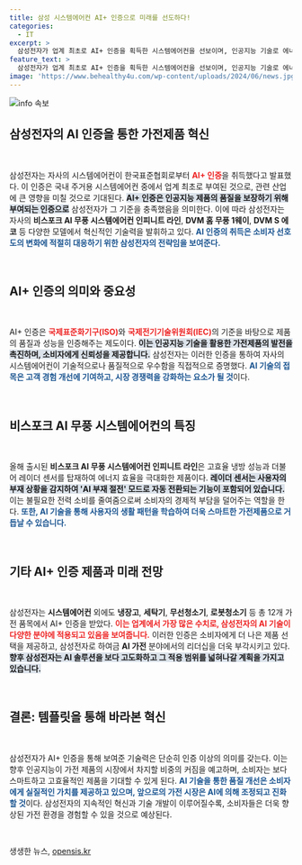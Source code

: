 ```yaml
---
title: 삼성 시스템에어컨 AI+ 인증으로 미래를 선도하다!
categories:
  - IT
excerpt: >
  삼성전자가 업계 최초로 AI+ 인증을 획득한 시스템에어컨을 선보이며, 인공지능 기술로 에너지 효율과 편의성을 높였습니다. 냉방의 새로운 시대가 열립니다! 클릭해서 자세히 알아보세요!
feature_text: >
  삼성전자가 업계 최초로 AI+ 인증을 획득한 시스템에어컨을 선보이며, 인공지능 기술로 에너지 효율과 편의성을 높였습니다. 냉방의 새로운 시대가 열립니다! 클릭해서 자세히 알아보세요!
image: 'https://www.behealthy4u.com/wp-content/uploads/2024/06/news.jpg'
---
```


<p><img src="https://www.behealthy4u.com/wp-content/uploads/2024/06/news.jpg" alt="info 속보" /></p>

<h2 data-ke-size="size26">삼성전자의 AI 인증을 통한 가전제품 혁신</h2>

<p data-ke-size="size16">&nbsp;</p>

<p>삼성전자는 자사의 시스템에어컨이 한국표준협회로부터 <b><span style="color: #ee2323;">AI+ 인증</span></b>을 취득했다고 발표했다. 이 인증은 국내 주거용 시스템에어컨 중에서 업계 최초로 부여된 것으로, 관련 산업에 큰 영향을 미칠 것으로 기대된다. <b><span style="background-color: #21538527;">AI+ 인증은 인공지능 제품의 품질을 보장하기 위해 부여되는 인증으로</span></b> 삼성전자가 그 기준을 충족했음을 의미한다. 이에 따라 삼성전자는 자사의 <b>비스포크 AI 무풍 시스템에어컨 인피니트 라인</b>, <b>DVM 홈 무풍 1웨이</b>, <b>DVM S 에코</b> 등 다양한 모델에서 혁신적인 기술력을 발휘하고 있다. <b><span style="color: #1a5490;">AI 인증의 취득은 소비자 선호도의 변화에 적절히 대응하기 위한 삼성전자의 전략임을 보여준다.</span></b></p>

<p data-ke-size="size16">&nbsp;</p>

<h2 data-ke-size="size26">AI+ 인증의 의미와 중요성</h2>

<p data-ke-size="size16">&nbsp;</p>

<p>AI+ 인증은 <b><span style="color: #ee2323;">국제표준화기구(ISO)</span></b>와 <b><span style="color: #ee2323;">국제전기기술위원회(IEC)</span></b>의 기준을 바탕으로 제품의 품질과 성능을 인증해주는 제도이다. <b><span style="background-color: #21538527;">이는 인공지능 기술을 활용한 가전제품의 발전을 촉진하며, 소비자에게 신뢰성을 제공합니다.</span></b> 삼성전자는 이러한 인증을 통하여 자사의 시스템에어컨이 기술적으로나 품질적으로 우수함을 직접적으로 증명했다. <b><span style="color: #1a5490;">AI 기술의 접목은 고객 경험 개선에 기여하고, 시장 경쟁력을 강화하는 요소가 될 것</span></b>이다.</p>

<p data-ke-size="size16">&nbsp;</p>

<h2 data-ke-size="size26">비스포크 AI 무풍 시스템에어컨의 특징</h2>

<p data-ke-size="size16">&nbsp;</p>

<p>올해 출시된 <b>비스포크 AI 무풍 시스템에어컨 인피니트 라인</b>은 고효율 냉방 성능과 더불어 레이더 센서를 탑재하여 에너지 효율을 극대화한 제품이다. <b><span style="background-color: #21538527;">레이더 센서는 사용자의 부재 상황을 감지하여 'AI 부재 절전' 모드로 자동 전환되는 기능이 포함되어 있습니다.</span></b> 이는 불필요한 전력 소비를 줄여줌으로써 소비자의 경제적 부담을 덜어주는 역할을 한다. <b><span style="color: #1a5490;">또한, AI 기술을 통해 사용자의 생활 패턴을 학습하여 더욱 스마트한 가전제품으로 거듭날 수 있습니다.</span></b></p>

<p data-ke-size="size16">&nbsp;</p>

<h2 data-ke-size="size26">기타 AI+ 인증 제품과 미래 전망</h2>

<p data-ke-size="size16">&nbsp;</p>

<p>삼성전자는 <b>시스템에어컨</b> 외에도 <b>냉장고</b>, <b>세탁기</b>, <b>무선청소기</b>, <b>로봇청소기</b> 등 총 12개 가전 품목에서 AI+ 인증을 받았다. <b><span style="color: #ee2323;">이는 업계에서 가장 많은 수치로, 삼성전자의 AI 기술이 다양한 분야에 적용되고 있음을 보여줍니다.</span></b> 이러한 인증은 소비자에게 더 나은 제품 선택을 제공하고, 삼성전자로 하여금 <b>AI 가전</b> 분야에서의 리더십을 더욱 부각시키고 있다. <b><span style="background-color: #21538527;">향후 삼성전자는 AI 솔루션을 보다 고도화하고 그 적용 범위를 넓혀나갈 계획을 가지고 있습니다.</span></b></p>

<p data-ke-size="size16">&nbsp;</p>

<h2 data-ke-size="size26">결론: 템플릿을 통해 바라본 혁신</h2>

<p data-ke-size="size16">&nbsp;</p>

<p>삼성전자가 AI+ 인증을 통해 보여준 기술력은 단순히 인증 이상의 의미를 갖는다. 이는 향후 인공지능이 가전 제품의 시장에서 차지할 비중의 커짐을 예고하며, 소비자는 보다 스마트하고 고효율적인 제품을 기대할 수 있게 된다. <b><span style="color: #1a5490;">AI 기술을 통한 품질 개선은 소비자에게 실질적인 가치를 제공하고 있으며, 앞으로의 가전 시장은 AI에 의해 조정되고 진화할 것</span></b>이다. 삼성전자의 지속적인 혁신과 기술 개발이 이루어질수록, 소비자들은 더욱 향상된 가전 환경을 경험할 수 있을 것으로 예상된다. </p>

<p data-ke-size="size16">&nbsp;</p>
생생한 뉴스, <a href="https://opensis.kr" rel="dofollow">opensis.kr</a>


